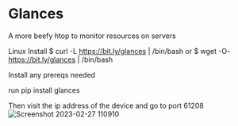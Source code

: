 # Glances
A more beefy htop to monitor resources on servers

Linux Install
$ curl -L https://bit.ly/glances | /bin/bash
or
$ wget -O- https://bit.ly/glances | /bin/bash

Install any prereqs needed

run
pip install glances

Then visit the ip address of the device and go to port 61208
![Screenshot 2023-02-27 110910](https://user-images.githubusercontent.com/122115817/221647535-f9064af6-abc3-4fd4-b691-2b23fbbadef2.png)
